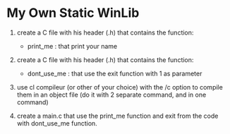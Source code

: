 # My Own Static WinLib

1) create a C file with his header (.h) that contains the function:
    - print_me : that print your name
2) create a C file with his header (.h) that contains the function:
    - dont_use_me : that use the exit function with 1 as parameter
3) use cl compileur (or other of your choice) with the /c option to compile them in an object file (do it with 2 separate command, and in one command)

4) create a main.c that use the print_me function and exit from the code with dont_use_me function.